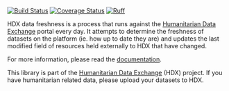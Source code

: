 [![Build Status](https://github.com/OCHA-DAP/hdx-data-freshness/actions/workflows/run-python-tests.yaml/badge.svg)](https://github.com/OCHA-DAP/hdx-data-freshness/actions/workflows/run-python-tests.yaml)
[![Coverage Status](https://coveralls.io/repos/github/OCHA-DAP/hdx-data-freshness/badge.svg?branch=main&ts=1)](https://coveralls.io/github/OCHA-DAP/hdx-data-freshness?branch=main)
[![Ruff](https://img.shields.io/endpoint?url=https://raw.githubusercontent.com/astral-sh/ruff/main/assets/badge/v2.json)](https://github.com/astral-sh/ruff)

HDX data freshness is a process that runs against the [Humanitarian Data Exchange](https://data.humdata.org/)
portal every day. It attempts to determine the freshness of datasets on the platform (ie. how up to date they
are) and updates the last modified field of resources held externally to HDX that have changed.

For more information, please read the [documentation](https://hdx-data-freshness.readthedocs.io/en/latest/).

This library is part of the [Humanitarian Data Exchange](https://data.humdata.org/) (HDX) project. If you have
humanitarian related data, please upload your datasets to HDX.

